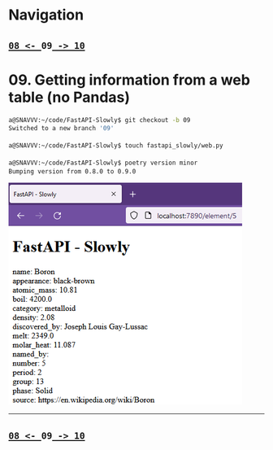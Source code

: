# Navigation

## [`08 <- `](https://github.com/liquidcarbon/FastAPI-Slowly/tree/08)**`09`**[` -> 10`](https://github.com/liquidcarbon/FastAPI-Slowly/tree/10)


# 09. Getting information from a web table (no Pandas)

```bash
a@SNAVVV:~/code/FastAPI-Slowly$ git checkout -b 09
Switched to a new branch '09'

a@SNAVVV:~/code/FastAPI-Slowly$ touch fastapi_slowly/web.py

a@SNAVVV:~/code/FastAPI-Slowly$ poetry version minor
Bumping version from 0.8.0 to 0.9.0
```

![New element endpoint](image.png)

---

## [`08 <- `](https://github.com/liquidcarbon/FastAPI-Slowly/tree/08)**`09`**[` -> 10`](https://github.com/liquidcarbon/FastAPI-Slowly/tree/10)
